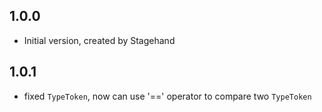 ## 1.0.0

- Initial version, created by Stagehand

## 1.0.1

- fixed `TypeToken`, now can use '==' operator to compare two `TypeToken` 